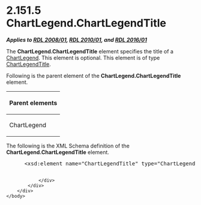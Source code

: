 <html dir="LTR" xmlns:mshelp="http://msdn.microsoft.com/mshelp" xmlns:ddue="http://ddue.schemas.microsoft.com/authoring/2003/5" xmlns:xlink="http://www.w3.org/1999/xlink" xmlns:tool="http://www.microsoft.com/tooltip">
    <head>
        <meta http-equiv="Content-Type" content="text/html; CHARSET=utf-8"></meta>
        <meta name="save" content="history"></meta>
        <title>2.151.5 ChartLegend.ChartLegendTitle</title>
        <xml>
            <mshelp:toctitle title="2.151.5 ChartLegend.ChartLegendTitle"></mshelp:toctitle>
            <mshelp:rltitle title="[MS-RDL]: ChartLegend.ChartLegendTitle"></mshelp:rltitle>
            <mshelp:keyword index="A" term="02c75a0b-bec5-4b35-b40d-78fa3493767a"></mshelp:keyword>
            <mshelp:attr name="DCSext.ContentType" value="open specification"></mshelp:attr>
            <mshelp:attr name="AssetID" value="02c75a0b-bec5-4b35-b40d-78fa3493767a"></mshelp:attr>
            <mshelp:attr name="TopicType" value="kbRef"></mshelp:attr>
            <mshelp:attr name="DCSext.Title" value="[MS-RDL]: ChartLegend.ChartLegendTitle" />
        </xml>
    </head>
    <body>
        <div id="header">
            <h1 class="heading">2.151.5 ChartLegend.ChartLegendTitle</h1>
        </div>
        <div id="mainSection">
            <div id="mainBody">
                <div id="allHistory" class="saveHistory"></div>
                <div id="sectionSection0" class="section" name="collapseableSection">
                    

<p><b><i>Applies to </i></b><a href="1e855f94-4617-47e4-b89e-0856c6cb420f.html"><b><i>RDL 2008/01</i></b></a><b><i>,
</i></b><a href="3428e690-a348-4ec7-8a6a-8efb42d2cdee.html"><b><i>RDL 2010/01</i></b></a><b><i>,
and </i></b><a href="52ce3983-2bfc-4e72-9359-42aaf5fe4509.html"><b><i>RDL 2016/01</i></b></a></p>

<p>The <b>ChartLegend.ChartLegendTitle</b> element specifies
the title of a <a href="68a0757c-8f1a-42b9-9473-ccedd40029fb.html">ChartLegend</a>.
This element is optional. This element is of type <a href="f52c13d7-bd88-459b-aa48-9a5201c14004.html">ChartLegendTitle</a>.</p>

<p>Following is the parent element of the <b>ChartLegend.ChartLegendTitle</b>
element.</p>

<table>
 <thead>
  <tr>
   <th>
   <p>Parent elements</p>
   </th>
  </tr>
 </thead>
 <tr>
  <td>
  <p>ChartLegend</p>
  </td>
 </tr>
</table>

<p>The following is the XML Schema definition of the <b>ChartLegend.ChartLegendTitle</b>
element.</p>

<dl>
<dd>
<div><pre> &lt;xsd:element name=&quot;ChartLegendTitle&quot; type=&quot;ChartLegendTitleType&quot; minOccurs=&quot;0&quot; /&gt;
  
</pre></div>
</dd></dl>


                </div>
            </div>
        </div>
    </body>
</html>